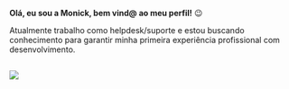 **Olá, eu sou a Monick, bem vind@ ao meu perfil!** 😉


Atualmente trabalho como helpdesk/suporte e estou buscando conhecimento para garantir minha primeira experiência profissional com desenvolvimento.
  
  ##
 
<div> 
  <a href="https://www.linkedin.com/in/monickhelenn0" target="_blank"><img src="https://img.shields.io/badge/-LinkedIn-%230077B5?style=for-the-badge&logo=linkedin&logoColor=white" target="_blank"></a> 
  </div>
